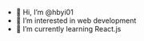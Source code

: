 - 👋 Hi, I’m @hbyi01
- 👀 I’m interested in web development
- 🌱 I’m currently learning React.js

<!---
hbyi01/hbyi01 is a ✨ special ✨ repository because its `README.md` (this file) appears on your GitHub profile.
You can click the Preview link to take a look at your changes.
--->
